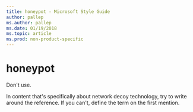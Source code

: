 ```yaml
---
title: honeypot - Microsoft Style Guide
author: pallep
ms.author: pallep
ms.date: 01/19/2018
ms.topic: article
ms.prod: non-product-specific
---
```


# honeypot

Don't use. 

In
content that's specifically about network decoy technology, try to
write around the reference. If you can't, define the term on the
first mention.
